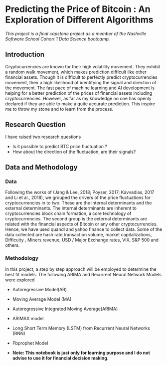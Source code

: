 # Predicting the Price of Bitcoin : An Exploration of Different Algorithms
*This project is a final capstone project as a member of the Nashville Software School Cohort 1 Data Science bootcamp.* 

## Introduction
Cryptocurrencies are known for their high volatility movement. They exhibit a random walk movement, which makes prediction difficult like other financial assets.  Though it is difficult to perfectly predict cryptocurrencies movement, their a high likelihood of identifying the signal and direction of the movement. The fast pace of machine learning and AI development is helping for a better prediction of the prices of financial assets including cryptocurrencies. However, as far as my knowledge no one has openly declared if they are able to make a quite accurate prediction. This inspire me to throw my stone and to learn from the process.  

## Research Question 
I have raised two research questions
* Is it possible to predict BTC price fluctuation ?
* How about the direction of  the fluctuation, are their signals? 
## Data and Methodology

### Data
Following the works of (Jang & Lee, 2018; Poyser, 2017; Kavvadias, 2017 and Li et al., 2018), we grouped the drivers of the price fluctuations for cryptocurrencies in to two. These are the internal determinants and the external determinants. The internal determinants are inherent to cryptocurrencies block chain formation, a core technology of cryptocurrencies. The second group is the external determinants are related with the financial aspects of Bitcoin or any other cryptocurrencies. Hence, we have used quandl [](https://www.quandl.com/) and yahoo finance [](https://finance.yahoo.com/) to collect data. Some of the data collected are hash rate,transaction volume, market capitalizations, Difficulty , Miners revenue, USD / Major Exchange rates, VIX, S&P 500 and others. 


### Methodology 
In this project, a step by step approach will be employed to determine the best fit models. The following ARIMA and Recurrent Neural Network Models were explored
  * Autoregressive Model(AR)
  * Moving Average Model (MA)
  * Autoregressive Integrated Moving Average(ARIMA)
  * ARIMAX model 
  * Long Short Term Memory (LSTM) from Recurrent Neural Networks (RNN)
  * Fbprophet Model 

* **Note: This notebook is just only for learning purpose and I do not advise to use it for financial decision making.** 
